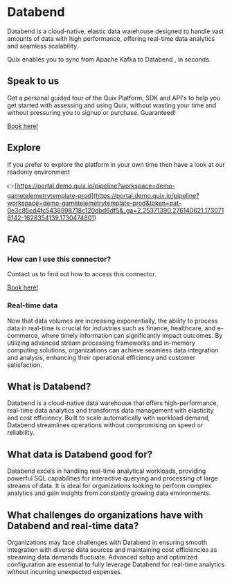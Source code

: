 <!--[tech-name]-->
# Databend

<!--[blurb-about-tech]-->
Databend is a cloud-native, elastic data warehouse designed to handle vast amounts of data with high performance, offering real-time data analytics and seamless scalability.

Quix enables you to sync from Apache Kafka <span id="to_or_from">to</span> <span id="techname">Databend</span> , in seconds.

## Speak to us

Get a personal guided tour of the Quix Platform, SDK and API's to help you get started with assessing and using Quix, without wasting your time and without pressuring you to signup or purchase. Guaranteed!

[Book here!](https://quix.io/book-a-demo)

## Explore

If you prefer to explore the platform in your own time then have a look at our readonly environment

👉[https://portal.demo.quix.io/pipeline?workspace=demo-gametelemetrytemplate-prod](https://portal.demo.quix.io/pipeline?workspace=demo-gametelemetrytemplate-prod&token=pat-0e3c85cd4fc5436998718c120dbd6df5&_ga=2.25371390.276140621.1730716142-1628354139.1730474801)

## FAQ 

### How can I use this connector?

Contact us to find out how to access this connector.

[Book here!](https://quix.io/book-a-demo)

### Real-time data

Now that data volumes are increasing exponentially, the ability to process data in real-time is crucial for industries such as finance, healthcare, and e-commerce, where timely information can significantly impact outcomes. By utilizing advanced stream processing frameworks and in-memory computing solutions, organizations can achieve seamless data integration and analysis, enhancing their operational efficiency and customer satisfaction.

## What is <span id="techname">Databend</span>?

<!--[tech-seo-text]-->
Databend is a cloud-native data warehouse that offers high-performance, real-time data analytics and transforms data management with elasticity and cost efficiency. Built to scale automatically with workload demand, Databend streamlines operations without compromising on speed or reliability.

## What data is <span id="techname">Databend</span> good for?

<!--[tech-data-seo-text]-->
Databend excels in handling real-time analytical workloads, providing powerful SQL capabilities for interactive querying and processing of large streams of data. It is ideal for organizations looking to perform complex analytics and gain insights from constantly growing data environments.

## What challenges do organizations have with <span id="techname">Databend</span> and real-time data?

<!--[tech-challenges-seo-text]-->
Organizations may face challenges with Databend in ensuring smooth integration with diverse data sources and maintaining cost efficiencies as streaming data demands fluctuate. Advanced setup and optimized configuration are essential to fully leverage Databend for real-time analytics without incurring unexpected expenses.